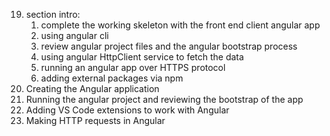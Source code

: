 19. section intro:
    1. complete the working skeleton with the front end client angular app
    2. using angular cli
    3. review angular project files and the angular bootstrap process
    4. using angular HttpClient service to fetch the data
    5. running an angular app over HTTPS protocol
    6. adding external packages via npm
20. Creating the Angular application
21. Running the angular project and reviewing the bootstrap of the app
22. Adding VS Code extensions to work with Angular
23. Making HTTP requests in Angular

